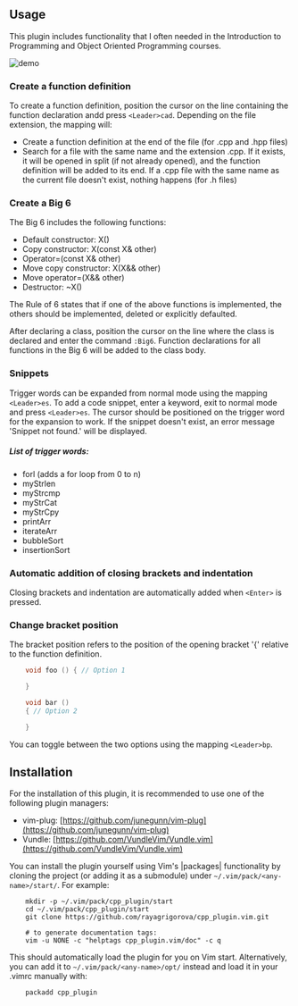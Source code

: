 
## Usage

This plugin includes functionality that I often needed in the
Introduction to Programming and Object Oriented Programming courses.

![demo](https://github.com/rayagrigorova/cpp_plugin.vim/assets/72023155/6423e8d5-df8d-42b0-8ee4-3bbb99968fca)

### Create a function definition

To create a function definition, position the cursor on the line containing the 
function declaration andd press `<Leader>cad`. Depending on the file extension,
the mapping will:

- Create a function definition at the end of the file (for .cpp and .hpp files)
- Search for a file with the same name and the extension .cpp. If it exists, it will be 
opened in split (if not already opened), and the function definition will be added to its end. 
If a .cpp file with the same name as the current file doesn't exist, nothing happens (for .h files)

### Create a Big 6

The Big 6 includes the following functions:

- Default constructor: X()
- Copy constructor: X(const X& other)
- Operator=(const X& other)
- Move copy constructor: X(X&& other)
- Move operator=(X&& other)
- Destructor: ~X()

The Rule of 6 states that if one of the above functions is implemented, the others should be implemented,
deleted or explicitly defaulted.

After declaring a class, position the cursor on the line where the class is declared and enter the 
command `:Big6`. Function declarations for all functions in the Big 6 will be added to the class body.
                                         
### Snippets

Trigger words can be expanded from normal mode using the mapping `<Leader>es`. 
To add a code snippet, enter a keyword, exit to normal mode and press `<Leader>es`.
The cursor should be positioned on the trigger word for the expansion to work. 
If the snippet doesn't exist, an error message 'Snippet not found.' will be displayed.

##### List of trigger words:

- forl (adds a for loop from 0 to n)
- myStrlen
- myStrcmp
- myStrCat
- myStrCpy
- printArr
- iterateArr
- bubbleSort
- insertionSort

### Automatic addition of closing brackets and indentation 

Closing brackets and indentation are automatically added when `<Enter>` is pressed.
                                                  
### Change bracket position

The bracket position refers to the position of the opening bracket '{' relative 
to the function definition. 

```cpp
    void foo () { // Option 1

    }

    void bar ()
    { // Option 2

    }
```

You can toggle between the two options using the mapping `<Leader>bp`.

## Installation                                  

For the installation of this plugin, it is recommended
to use one of the following plugin managers: 

- vim-plug: [https://github.com/junegunn/vim-plug](https://github.com/junegunn/vim-plug)
- Vundle:   [https://github.com/VundleVim/Vundle.vim](https://github.com/VundleVim/Vundle.vim)

You can install the plugin yourself using Vim's |packages| functionality by
cloning the project (or adding it as a submodule) under
`~/.vim/pack/<any-name>/start/`. For example:
```
    mkdir -p ~/.vim/pack/cpp_plugin/start
    cd ~/.vim/pack/cpp_plugin/start
    git clone https://github.com/rayagrigorova/cpp_plugin.vim.git

    # to generate documentation tags:
    vim -u NONE -c "helptags cpp_plugin.vim/doc" -c q
```
This should automatically load the plugin for you on Vim start. Alternatively,
you can add it to `~/.vim/pack/<any-name>/opt/` instead and load it in your
.vimrc manually with:
```
    packadd cpp_plugin
```

